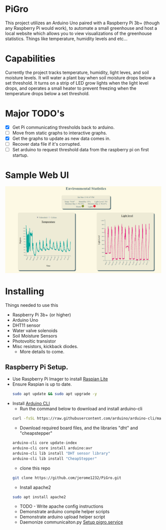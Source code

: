 # PiGro

This project utilizes an Arduino Uno paired with a Raspberry Pi 3b+ (though any Raspberry Pi would work), to automate a small greenhouse and host a local website which allows you to view visualizations of the greenhouse statistics. Things like temperature, humidity levels and etc...

# Capabilities

Currently the project tracks temperature, humidity, light leves, and soil moisture levels. It will water a plant bay when soil moisture drops below a set threshold. It turns on a strip of LED grow lights when the light level drops, and operates a small heater to prevent freezing when the temperature drops below a set threshold.

# Major TODO's

- [x] Get Pi communicating thresholds back to arduino.
- [ ] Move from static graphs to interactive graphs.
- [x] Get the graphs to update as new data comes in.
- [ ] Recover data file if it's corrupted.
- [ ] Set arduino to request threshold data from
      the raspberry pi on first startup.

# Sample Web UI

![](images/web-sample.png)

# Installing

Things needed to use this

- Raspberry Pi 3b+ (or higher)
- Arduino Uno
- DHT11 sensor
- Water valve solenoids
- Soil Moisture Sensors
- Photovoltic transistor
- Misc resistors, kickback diodes.
    - More details to come.

## Raspberry Pi Setup.

- Use Raspberry Pi Imager to install [Raspian Lite](https://projects.raspberrypi.org/en/projects/imager-install)
- Ensure Raspian is up to date.
    ```sh
    sudo apt update && sudo apt upgrade -y
    ```
- Install [Arduino CLI](https://arduino.github.io/arduino-cli/0.19/)
    -  Run the command below to download and install arduino-cli
    ```sh
    curl -fsSL https://raw.githubusercontent.com/arduino/arduino-cli/master/install.sh | BINDIR=~/.local/bin sh
    ```
    - Download required board files, and the libraries "dht" and "cheapstepper"
    ```sh
    arduino-cli core update-index
    arduino-cli core install arduino:avr
    arduino-cli lib install "DHT sensor library"
    arduino-cli lib install "CheapStepper"
    ```
   - clone this repo
   ```sh
   git clone https://github.com/jerome1232/PiGro.git
   ```
   - Install apache2
   ```sh
   sudo apt install apache2
   ```
   - TODO - Write apache config instructions
   - Demonstrate arduino compile helper scripts
   - Demonstrate arduino upload helper script
   - Daemonize communicaiton.py [Setup pigro.service](python_src/README.md)
## 
